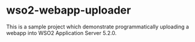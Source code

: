 wso2-webapp-uploader
====================

This is a sample project which demonstrate programmatically uploading a webapp into WSO2 Application Server 5.2.0.
